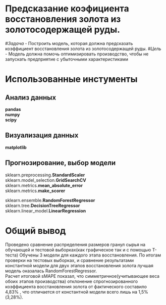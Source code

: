 # Предсказание коэфициента восстановления золота из золотосодержащей руды.  

#*Задача* - Построить модель, которая должна предсказать коэффициент восстановления золота из золотосодержащей руды. 
#*Цель* - Модель должна помочь оптимизировать производство, чтобы не запускать предприятие с убыточными характеристиками

# Использованные инстументы  
## Анализ данных  
**pandas**  
**numpy**  
**scipy**
## Визуализация данных  
**matplotlib**  
## Прогнозирование, выбор модели  
sklearn.preprocessing.**StandardScaler**  
sklearn.model_selection.**GridSearchCV**  
sklearn.metrics.**mean_absolute_error**  
sklearn.metrics.**make_scorer**  
  
sklearn.ensemble.**RandomForestRegressor**  
sklearn.tree.**DecisionTreeRegressor**  
sklearn.linear_model.**LinearRegression**  
# Общий вывод  
Проведено сравнение распределения размеров гранул сырья на обучающей и тестовой выборках(как графическое так и с помощью T-теста)
Обучены 3 модели для каждого этапа восстановления.
По итогам проверки на тестовых выборках, и сравнение результатами константной модели для двух этапов восстановления золота лучшая модель оказалась RandomForestRegressor.  
Расчет итоговой sMAPE показал, что симметричное(учитывающее веса обоих этапов производства) отклонение спрогнозированного коэффициента восстановления золота от фактического составило 4,83% , что отличается от константной модели всего лишь на 1,5%(3,28%).
